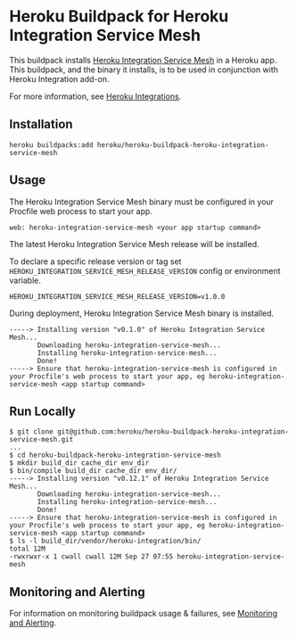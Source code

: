 # Heroku Buildpack for Heroku Integration Service Mesh

This buildpack installs [Heroku Integration Service Mesh](https://github.com/heroku/heroku-integration-service-mesh) in a Heroku app.  This buildpack, and the binary it installs, is to be used in conjunction with Heroku Integration add-on.

For more information, see [Heroku Integrations](https://devcenter.heroku.com/articles/heroku-integration).

## Installation
```shell
heroku buildpacks:add heroku/heroku-buildpack-heroku-integration-service-mesh
```

## Usage
The Heroku Integration Service Mesh binary must be configured in your Procfile web process to start your app.
```shell
web: heroku-integration-service-mesh <your app startup command>
```
The latest Heroku Integration Service Mesh release will be installed.

To declare a specific release version or tag set `HEROKU_INTEGRATION_SERVICE_MESH_RELEASE_VERSION` config or environment variable.
```shell
HEROKU_INTEGRATION_SERVICE_MESH_RELEASE_VERSION=v1.0.0
```

During deployment, Heroku Integration Service Mesh binary is installed.
```shell
-----> Installing version "v0.1.0" of Heroku Integration Service Mesh...
       Downloading heroku-integration-service-mesh...
       Installing heroku-integration-service-mesh...
       Done!
-----> Ensure that heroku-integration-service-mesh is configured in your Procfile's web process to start your app, eg heroku-integration-service-mesh <app startup command>
```

## Run Locally
```shell
$ git clone git@github.com:heroku/heroku-buildpack-heroku-integration-service-mesh.git
...
$ cd heroku-buildpack-heroku-integration-service-mesh
$ mkdir build_dir cache_dir env_dir
$ bin/compile build_dir cache_dir env_dir/
-----> Installing version "v0.12.1" of Heroku Integration Service Mesh...
       Downloading heroku-integration-service-mesh...
       Installing heroku-integration-service-mesh...
       Done!
-----> Ensure that heroku-integration-service-mesh is configured in your Procfile's web process to start your app, eg heroku-integration-service-mesh <app startup command>
$ ls -l build_dir/vendor/heroku-integration/bin/
total 12M
-rwxrwxr-x 1 cwall cwall 12M Sep 27 07:55 heroku-integration-service-mesh
```

## Monitoring and Alerting

For information on monitoring buildpack usage & failures, see [Monitoring and Alerting](docs/alerting.md).
